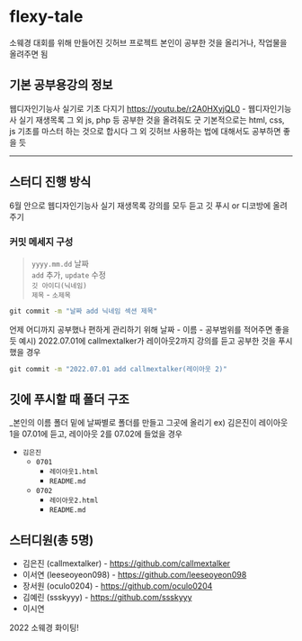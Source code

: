 # flexy-tale
소웨경 대회를 위해 만들어진 깃허브 프로젝트 
본인이 공부한 것을 올리거나, 작업물을 올려주면 됨

## 기본 공부용강의 정보
웹디자인기능사 실기로 기초 다지기
https://youtu.be/r2A0HXyjQL0 - 웹디자인기능사 실기 재생목록
그 외 js, php 등 공부한 것을 올려줘도 굿 
기본적으로는 html, css, js 기초를 마스터 하는 것으로 합시다
그 외 깃허브 사용하는 법에 대해서도 공부하면 좋을 듯

<hr>

## 스터디 진행 방식
6월 안으로 웹디자인기능사 실기 재생목록 강의를 모두 듣고 깃 푸시 or 디코방에 올려주기

### 커밋 메세지 구성
>`yyyy.mm.dd` 날짜 <br>
>`add` 추가, `update` 수정 <br>
>`깃 아이디(닉네임)`<br>
>`제목` - `소제목`
```cmd
git commit -m "날짜 add 닉네임 섹션 제목"
```

언제 어디까지 공부했나 편하게 관리하기 위해 날짜 - 이름 - 공부범위를 적어주면 좋을 듯
예시) 2022.07.01에 callmextalker가 레이아웃2까지 강의를 듣고 공부한 것을 푸시했을 경우

```cmd
git commit -m "2022.07.01 add callmextalker(레이아웃 2)"
```
## 깃에 푸시할 때 폴더 구조
_본인의 이름 폴더 밑에 날짜별로 폴더를 만들고 그곳에 올리기 
ex) 김은진이 레이아웃 1을 07.01에 듣고, 레이아웃 2를 07.02에 들었을 경우
+ `김은진`
  + `0701`
    +  `레이아웃1.html`
    +  `README.md`
  + `0702`
    +  `레이아웃2.html`
    +  `README.md`


## 스터디원(총 5명)
- 김은진 (callmextalker) - https://github.com/callmextalker
- 이서연 (leeseoyeon098) - https://github.com/leeseoyeon098
- 장서원 (oculo0204) - https://github.com/oculo0204
- 김예린 (ssskyyy) - https://github.com/ssskyyy
- 이시연 

2022 소웨경 화이팅!
